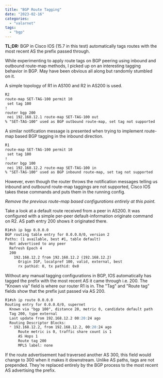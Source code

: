 ```yaml
---
title: "BGP Route Tagging"
date: "2023-02-16"
categories: 
  - "valarnet"
tags: 
  - "bgp"
--- 
```


**TL;DR:** BGP in Cisco IOS (15.7 in this test) automatically tags routes with the most recent AS the prefix passed through.

While experimenting to apply route tags on BGP peering using inbound and outbound route-map methods, I picked up on an interesting tagging behavior in BGP. May have been obvious all along but randomly stumbled on it.

A simple topology of R1 in AS100 and R2 in AS200 is used.

```md
R2
route-map SET-TAG-100 permit 10
 set tag 100
!
router bgp 200
 nei 192.168.12.1 route-map SET-TAG-100 out
% "SET-TAG-100" used as BGP outbound route-map, set tag not supported
```

A similar notification message is presented when trying to implement route-map based BGP tagging in the inbound direction.
```md
R1
route-map SET-TAG-100 permit 10
 set tag 100
!
router bgp 100
 nei 192.168.12.2 route-map SET-TAG-100 in
% "SET-TAG-100" used as BGP inbound route-map, set tag not supported
```
However, even though the router throws the notification messages telling us inbound and outbound route-map taggings are not supported, Cisco IOS takes these commands and puts them in the running config.

*Remove the previous route-map based configurations entirely at this point.*

Take a look at a default route received from a peer in AS200. It was configured with a simple per-peer default-information originate command on R2. AS path entry 200 shows it originated there.
```md
R1#sh ip bgp 0.0.0.0
BGP routing table entry for 0.0.0.0/0, version 2
Paths: (1 available, best #1, table default)
  Not advertised to any peer
  Refresh Epoch 4
  200
    192.168.12.2 from 192.168.12.2 (192.168.12.2)
      Origin IGP, localpref 100, valid, external, best
      rx pathid: 0, tx pathid: 0x0
```

Without any  manual tagging configurations in BGP, IOS automatically has tagged the prefix with the most recent AS it came through i.e. 200. 
The "Known via" field is where our router R1 is in.
The "Tag" and "Route tag" fields show that the prefix just passed via AS 200.
```md
R1#sh ip route 0.0.0.0
Routing entry for 0.0.0.0/0, supernet
  Known via "bgp 100", distance 20, metric 0, candidate default path
  Tag 200, type external
  Last update from 192.168.12.2 00:20:24 ago
  Routing Descriptor Blocks:
  * 192.168.12.2, from 192.168.12.2, 00:20:24 ago
      Route metric is 0, traffic share count is 1
      AS Hops 1
      Route tag 200
      MPLS label: none
```

If the route advertisement had traversed another AS 300, this field would change to 300 when it makes it downstream. Unlike AS paths, tags are not prepended. They're replaced entirely by the BGP process to the most recent AS advertising the prefix. 